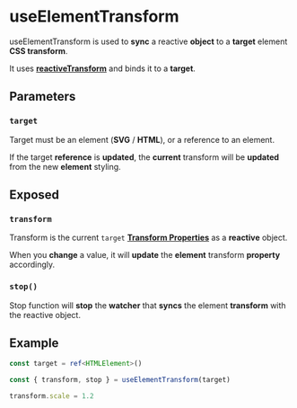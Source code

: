 # useElementTransform

useElementTransform is used to **sync** a reactive **object** to a **target** element **CSS transform**.

It uses [**reactiveTransform**](https://github.com/vueuse/motion/blob/main/src/reactiveTransform.ts) and binds it to a **target**.

## Parameters

### `target`

Target must be an element (**SVG** / **HTML**), or a reference to an element.

If the target **reference** is **updated**, the **current** transform will be **updated** from the new **element** styling.

## Exposed

### `transform`

Transform is the current `target` [**Transform Properties**](/motion-properties#transform-properties) as a **reactive** object.

When you **change** a value, it will **update** the **element** transform **property** accordingly.

### `stop()`

Stop function will **stop** the **watcher** that **syncs** the element **transform** with the reactive object.

## Example

```typescript
const target = ref<HTMLElement>()

const { transform, stop } = useElementTransform(target)

transform.scale = 1.2
```
